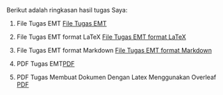 Berikut adalah ringkasan hasil tugas Saya:

1. File Tugas EMT
[File Tugas EMT](https://github.com/fahriza10/Fahriza-Iffah-Handayani_23030630087_Mat-E/blob/572e86e5d223b151b3c4a4f17ef5121168922931/2303630087_Fahriza%20Iffah%20Handayani_Aplikasi%20Komputer.en)

2. File Tugas EMT format LaTeX
[File Tugas EMT format LaTeX](https://github.com/fahriza10/Fahriza-Iffah-Handayani_23030630087_Mat-E/blob/4baa8b4e1a88ff0d163fe3ee0f55a6b3815ba510/2303630087_Fahriza%20Iffah%20Handayani_Aplikasi%20Komputer.tex)

3. File Tugas EMT format Markdown
[File Tugas EMT format Markdown](https://github.com/fahriza10/Fahriza-Iffah-Handayani_23030630087_Mat-E/blob/b372734429bf21bc71f5928bd5a0244555b27e35/2303630087_Fahriza%20Iffah%20Handayani_Aplikasi%20Komputer.md)

4. PDF Tugas EMT[PDF](https://github.com/fahriza10/Fahriza-Iffah-Handayani_23030630087_Mat-E/blob/2d6f3789e84d8205691e5b4a6b7d72c03f8da559/2303630087_Fahriza%20Iffah%20Handayani_Aplikasi%20Komputer.pdf)
   
5. PDF Tugas Membuat Dokumen Dengan Latex Menggunakan Overleaf
[PDF](https://github.com/fahriza10/Fahriza-Iffah-Handayani_23030630087_Mat-E/blob/c1173294e768c2317217bf1c93ec84724e16c941/23030630087_Fahriza_Iffah_Handayani_Aplikasi_Komputer_Overleaf.pdf)

